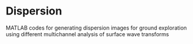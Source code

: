 # Dispersion
MATLAB codes for generating dispersion images for ground exploration using different multichannel analysis of surface wave transforms
